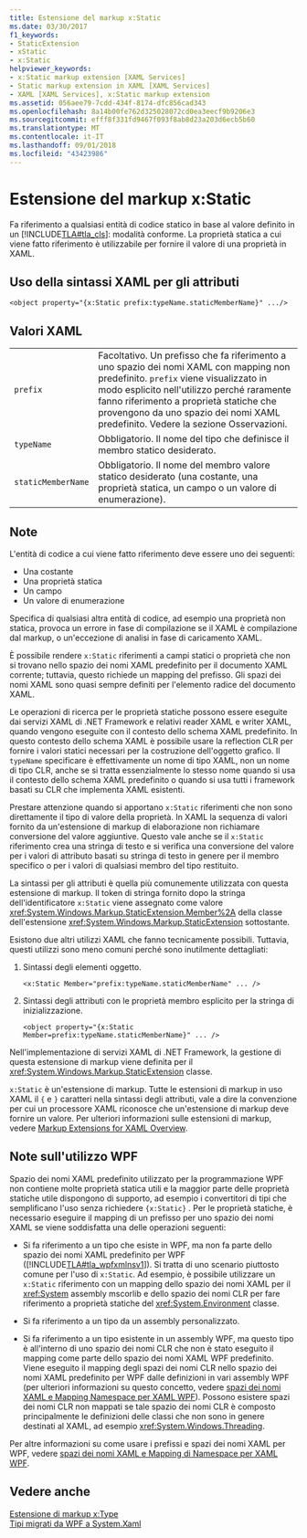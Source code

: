 ```yaml
---
title: Estensione del markup x:Static
ms.date: 03/30/2017
f1_keywords:
- StaticExtension
- xStatic
- x:Static
helpviewer_keywords:
- x:Static markup extension [XAML Services]
- Static markup extension in XAML [XAML Services]
- XAML [XAML Services], x:Static markup extension
ms.assetid: 056aee79-7cdd-434f-8174-dfc856cad343
ms.openlocfilehash: 8a14b00fe762d325028072cd0ea3eecf9b9206e3
ms.sourcegitcommit: efff8f331fd9467f093f8ab8d23a203d6ecb5b60
ms.translationtype: MT
ms.contentlocale: it-IT
ms.lasthandoff: 09/01/2018
ms.locfileid: "43423986"
---
```

# <a name="xstatic-markup-extension"></a>Estensione del markup x:Static
Fa riferimento a qualsiasi entità di codice statico in base al valore definito in un [!INCLUDE[TLA#tla_cls](../../../includes/tlasharptla-cls-md.md)]: modalità conforme. La proprietà statica a cui viene fatto riferimento è utilizzabile per fornire il valore di una proprietà in XAML.  
  
## <a name="xaml-attribute-usage"></a>Uso della sintassi XAML per gli attributi  
  
```xaml  
<object property="{x:Static prefix:typeName.staticMemberName}" .../>  
```  
  
## <a name="xaml-values"></a>Valori XAML  
  
| | |  
|-|-|  
|`prefix`|Facoltativo. Un prefisso che fa riferimento a uno spazio dei nomi XAML con mapping non predefinito. `prefix` viene visualizzato in modo esplicito nell'utilizzo perché raramente fanno riferimento a proprietà statiche che provengono da uno spazio dei nomi XAML predefinito. Vedere la sezione Osservazioni.|  
|`typeName`|Obbligatorio. Il nome del tipo che definisce il membro statico desiderato.|  
|`staticMemberName`|Obbligatorio. Il nome del membro valore statico desiderato (una costante, una proprietà statica, un campo o un valore di enumerazione).|  
  
## <a name="remarks"></a>Note  

L'entità di codice a cui viene fatto riferimento deve essere uno dei seguenti:  
  
-   Una costante  
-   Una proprietà statica  
-   Un campo  
-   Un valore di enumerazione

Specifica di qualsiasi altra entità di codice, ad esempio una proprietà non statica, provoca un errore in fase di compilazione se il XAML è compilazione dal markup, o un'eccezione di analisi in fase di caricamento XAML.  

È possibile rendere `x:Static` riferimenti a campi statici o proprietà che non si trovano nello spazio dei nomi XAML predefinito per il documento XAML corrente; tuttavia, questo richiede un mapping del prefisso. Gli spazi dei nomi XAML sono quasi sempre definiti per l'elemento radice del documento XAML.  

Le operazioni di ricerca per le proprietà statiche possono essere eseguite dai servizi XAML di .NET Framework e relativi reader XAML e writer XAML, quando vengono eseguite con il contesto dello schema XAML predefinito. In questo contesto dello schema XAML è possibile usare la reflection CLR per fornire i valori statici necessari per la costruzione dell'oggetto grafico. Il `typeName` specificare è effettivamente un nome di tipo XAML, non un nome di tipo CLR, anche se si tratta essenzialmente lo stesso nome quando si usa il contesto dello schema XAML predefinito o quando si usa tutti i framework basati su CLR che implementa XAML esistenti.  

Prestare attenzione quando si apportano `x:Static` riferimenti che non sono direttamente il tipo di valore della proprietà. In XAML la sequenza di valori fornito da un'estensione di markup di elaborazione non richiamare conversione del valore aggiuntive. Questo vale anche se il `x:Static` riferimento crea una stringa di testo e si verifica una conversione del valore per i valori di attributo basati su stringa di testo in genere per il membro specifico o per i valori di qualsiasi membro del tipo restituito.  

La sintassi per gli attributi è quella più comunemente utilizzata con questa estensione di markup. Il token di stringa fornito dopo la stringa dell'identificatore `x:Static` viene assegnato come valore <xref:System.Windows.Markup.StaticExtension.Member%2A> della classe dell'estensione <xref:System.Windows.Markup.StaticExtension> sottostante.  

Esistono due altri utilizzi XAML che fanno tecnicamente possibili. Tuttavia, questi utilizzi sono meno comuni perché sono inutilmente dettagliati:  

1.  Sintassi degli elementi oggetto.

    ```xaml
    <x:Static Member="prefix:typeName.staticMemberName" ... />
    ```

2.  Sintassi degli attributi con le proprietà membro esplicito per la stringa di inizializzazione.

    ```xaml
    <object property="{x:Static Member=prefix:typeName.staticMemberName}" ... />
    ```

Nell'implementazione di servizi XAML di .NET Framework, la gestione di questa estensione di markup viene definita per il <xref:System.Windows.Markup.StaticExtension> classe.  

`x:Static` è un'estensione di markup. Tutte le estensioni di markup in uso XAML il `{` e `}` caratteri nella sintassi degli attributi, vale a dire la convenzione per cui un processore XAML riconosce che un'estensione di markup deve fornire un valore. Per ulteriori informazioni sulle estensioni di markup, vedere [Markup Extensions for XAML Overview](../../../docs/framework/xaml-services/markup-extensions-for-xaml-overview.md).  
  
## <a name="wpf-usage-notes"></a>Note sull'utilizzo WPF  
 Spazio dei nomi XAML predefinito utilizzato per la programmazione WPF non contiene molte proprietà statica utili e la maggior parte delle proprietà statiche utile dispongono di supporto, ad esempio i convertitori di tipi che semplificano l'uso senza richiedere `{x:Static}` . Per le proprietà statiche, è necessario eseguire il mapping di un prefisso per uno spazio dei nomi XAML se viene soddisfatta una delle operazioni seguenti:  
  
-   Si fa riferimento a un tipo che esiste in WPF, ma non fa parte dello spazio dei nomi XAML predefinito per WPF ([!INCLUDE[TLA#tla_wpfxmlnsv1](../../../includes/tlasharptla-wpfxmlnsv1-md.md)]). Si tratta di uno scenario piuttosto comune per l'uso di `x:Static`. Ad esempio, è possibile utilizzare un `x:Static` riferimento con un mapping dello spazio dei nomi XAML per il <xref:System> assembly mscorlib e dello spazio dei nomi CLR per fare riferimento a proprietà statiche del <xref:System.Environment> classe.  
  
-   Si fa riferimento a un tipo da un assembly personalizzato.  
  
-   Si fa riferimento a un tipo esistente in un assembly WPF, ma questo tipo è all'interno di uno spazio dei nomi CLR che non è stato eseguito il mapping come parte dello spazio dei nomi XAML WPF predefinito. Viene eseguito il mapping degli spazi dei nomi CLR nello spazio dei nomi XAML predefinito per WPF dalle definizioni in vari assembly WPF (per ulteriori informazioni su questo concetto, vedere [spazi dei nomi XAML e Mapping Namespace per XAML WPF](../../../docs/framework/wpf/advanced/xaml-namespaces-and-namespace-mapping-for-wpf-xaml.md)). Possono esistere spazi dei nomi CLR non mappati se tale spazio dei nomi CLR è composto principalmente le definizioni delle classi che non sono in genere destinati al XAML, ad esempio <xref:System.Windows.Threading>.  
  
 Per altre informazioni su come usare i prefissi e spazi dei nomi XAML per WPF, vedere [spazi dei nomi XAML e Mapping di Namespace per XAML WPF](../../../docs/framework/wpf/advanced/xaml-namespaces-and-namespace-mapping-for-wpf-xaml.md).  
  
## <a name="see-also"></a>Vedere anche  
 [Estensione di markup x:Type](../../../docs/framework/xaml-services/x-type-markup-extension.md)  
 [Tipi migrati da WPF a System.Xaml](../../../docs/framework/xaml-services/types-migrated-from-wpf-to-system-xaml.md)
